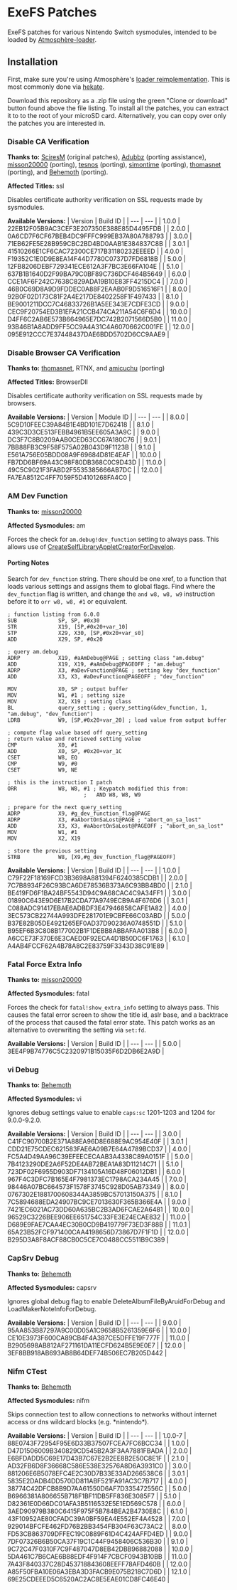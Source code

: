 # ExeFS Patches

ExeFS patches for various Nintendo Switch sysmodules, intended to be loaded by [Atmosphère-loader](https://github.com/Atmosphere-NX/Atmosphere/tree/master/stratosphere/loader).

## Installation

First, make sure you're using Atmosphère's [loader reimplementation](https://github.com/Atmosphere-NX/Atmosphere/tree/master/stratosphere/loader).
This is most commonly done via [hekate](https://github.com/CTCaer/hekate).

Download this repository as a .zip file using the green "Clone or download" button found above the file listing.
To install all the patches, you can extract it to to the root of your microSD card. Alternatively, you can copy
over only the patches you are interested in.

### Disable CA Verification

**Thanks to:** [SciresM](https://github.com/SciresM) (original patches), [Adubbz](https://github.com/Adubbz) (porting assistance), [misson20000](https://github.com/misson20000) (porting), [tesnos](https://github.com/tesnos) (porting), [simontime](https://github.com/simontime) (porting), [thomasnet](https://github.com/thomasnet-mc) (porting), and [Behemoth](https://github.com/HookedBehemoth) (porting).

**Affected Titles:** ssl

Disables certificate authority verification on SSL requests made by sysmodules.

**Available Versions:**
| Version | Build ID |
| --- | --- |
| 1.0.0 | 22EB12F05B9AC3CEF3E207350E388E85D4495FDB |
| 2.0.0 | 0A6CD7F6CF67BEB4DC9FFFC999EB37A80A788793 |
| 3.0.0 | 71EB62FE5E28B959CBC2BD4BD0AAB1E384837C8B |
| 3.0.1 | 41510266E1CF6CAC72300CE717B31180232EEEED |
| 4.0.0 | F19352C1E0D9E8EA14F44D7780C0737D7FD6818B |
| 5.0.0 | 12FB8206DEBF729341ECE612A3F7BC3E66FA104E |
| 5.1.0 | 637B1B1640D2F99BA79C0BF89C736DCF464B5649 |
| 6.0.0 | CCE1AF6F242C7638C829ADA19B10E83FF4215DC4 |
| 7.0.0 | 46B0C69D8A9D9FDDEC0A88F2EAAB0F9D516516F1 |
| 8.0.0 | 92B0F02D173C81F2A4E217DE8402258F1F497433 |
| 8.1.0 | BE9001211DCC7C46833726B1A5EE343E7CDFE3CD |
| 9.0.0 | CEC9F20754ED3B1EFA21CCB474CA211A54C6F6D4 |
| 10.0.0 | D4FF6C2AB6E573B664965E7DC742B2071566D5B0 |
| 11.0.0 | 93B46B1A8ADD9FF5CC9A4A31C4A6070662C001FE |
| 12.0.0 | 095E912CCC7E37448437DAE6BDD5702D6CC9AAE9 |

### Disable Browser CA Verification

**Thanks to:** [thomasnet](https://github.com/thomasnet-mc), RTNX, and [amicuchu](https://github.com/amicuchu) (porting)

**Affected Titles:** BrowserDll

Disables certificate authority verification on SSL requests made by browsers.

**Available Versions:**
| Version | Module ID |
| --- | --- |
| 8.0.0 | 5C9D10FEEC39A84B1E4BD101E7D62418 |
| 8.1.0 | 439C3D3CE513FEBB4961B5EE605A3A9C |
| 9.0.0 | DC3F7C8B0209AAB0CED63CC67A180C76 |
| 9.0.1 | 7BB88FB3C9F58F575A02B043D9F1123B |
| 9.1.0 | E561A756E05BDD08A9F69684D81E4EAF |
| 10.0.0 | FB7DD6BF69A43C98F80DB368C0C9D43D |
| 11.0.0 | 49C5C9021F3FABD2F5535385666AB7DC |
| 12.0.0 | FA7EA8512C4FF7059F5D4101268FA4C0 |

### AM Dev Function

**Thanks to:** [misson20000](https://github.com/misson20000)

**Affected Sysmodules:** am

Forces the check for `am.debug!dev_function` setting to always pass. This allows use of [CreateSelfLibraryAppletCreatorForDevelop](https://reswitched.github.io/SwIPC/ifaces.html#nn::am::service::IAllSystemAppletProxiesService(400)).

#### Porting Notes

Search for `dev_function` string. There should be one xref, to a function that loads various settings and assigns them to global flags.
Find where the `dev_function` flag is written, and change the `and w8, w8, w9` instruction before it to `orr w8, w8, #1` or equivalent.

```
; function listing from 6.0.0
SUB             SP, SP, #0x30
STR             X19, [SP,#0x20+var_10]
STP             X29, X30, [SP,#0x20+var_s0]
ADD             X29, SP, #0x20

; query am.debug
ADRP            X19, #aAmDebug@PAGE ; setting class "am.debug"
ADD             X19, X19, #aAmDebug@PAGEOFF ; "am.debug"
ADRP            X3, #aDevFunction@PAGE ; setting key "dev_function"
ADD             X3, X3, #aDevFunction@PAGEOFF ; "dev_function"

MOV             X0, SP ; output buffer
MOV             W1, #1 ; setting size
MOV             X2, X19 ; setting class
BL              query_setting ; query_setting(&dev_function, 1, "am.debug", "dev_function")
LDRB            W9, [SP,#0x20+var_20] ; load value from output buffer

; compute flag value based off query_setting
; return value and retrieved setting value
CMP             X0, #1
ADD             X0, SP, #0x20+var_1C
CSET            W8, EQ
CMP             W9, #0
CSET            W9, NE

; this is the instruction I patch
ORR             W8, W8, #1 ; Keypatch modified this from:
                        ;   AND W8, W8, W9

; prepare for the next query_setting
ADRP            X9, #g_dev_function_flag@PAGE
ADRP            X3, #aAbortOnSaLost@PAGE ; "abort_on_sa_lost"
ADD             X3, X3, #aAbortOnSaLost@PAGEOFF ; "abort_on_sa_lost"
MOV             W1, #1
MOV             X2, X19

; store the previous setting
STRB            W8, [X9,#g_dev_function_flag@PAGEOFF]
```

**Available Versions:**
| Version | Build ID |
| --- | --- |
| 1.0.0 | C79F22F18169FCD3B3698A881394F6240385CDB1 |
| 2.0.0 | 7C7B8934F26C93BCA6DE78536B373A6C93BB4BD0 |
| 2.1.0 | BE419FD6F1BA24BF5543D94C9A68CAC4C9A34FF1 |
| 3.0.0 | 01890C643E9D6E17B2CDA77A9749ECB9A4F676D6 |
| 3.0.1 | C088ADC91417EBAE6ADBDF3E47946858CAFE1A82 |
| 4.0.0 | 3EC573CB22744A993DFE281701E9CBFE66C03ABD |
| 5.0.0 | B37E82B05DE4921265EF0AD37D90236A0748551D |
| 5.1.0 | B95EF6B3C808B177002B1F1DEBB8ABBAFAA013B8 |
| 6.0.0 | A6CCE73F370E6E3CAED0F92ECA4D1B50DC6F1763 |
| 6.1.0 | A4AB4FCCF62A4B78A8C2E83759F3343D38C91E89 |

### Fatal Force Extra Info

**Thanks to:** [misson20000](https://github.com/misson20000)

**Affected Sysmodules:** fatal

Forces the check for `fatal!show_extra_info` setting to always pass. This causes the fatal error screen to show the title id, aslr base, and a backtrace of the process that caused the fatal error state.
This patch works as an alternative to overwriting the setting via `set:fd`.

**Available Versions:**
| Version | Build ID |
| --- | --- |
| 5.0.0 | 3EE4F9B74776C5C2320971B15035F6D2DB6E2A9D |

### vi Debug

**Thanks to:** [Behemoth](https://github.com/HookedBehemoth)

**Affected Sysmodules:** vi

Ignores debug settings value to enable `caps:sc` 1201-1203 and 1204 for 9.0.0-9.2.0.

**Available Versions:**
| Version | Build ID |
| --- | --- |
| 3.0.0 | C41FC90700B2E371A88EA96D8E688E9AC954E40F |
| 3.0.1 | CDD21E75CDEC621583FAE6A09B7E64A4789BCD37 |
| 4.0.0 | FC5A4D49AA96C39EFEECECAAB3A4338C89A0151F |
| 5.0.0 | 7B4123290DE2A6F52DE4AB72BEA1A83D11214C71 |
| 5.1.0 | 723DF02F6955D903DF7134105A16D48F06012DB1 |
| 6.0.0 | 967F4C3DFC7B165E4F7981373EC1798ACA234A45 |
| 7.0.0 | 98446A07BC664573F1578F3745C928D05AB73349 |
| 8.0.0 | 0767302E1881700608344A3859BC57013150A375 |
| 8.1.0 | 7C5894688EDA24907BC9CE7013630F365B366E4A |
| 9.0.0 | 7421EC6021AC73DD60A635BC2B3AD6FCAE2A6481 |
| 10.0.0 | 96529C3226BEE906EE651754C33FE3E24ECAE832 |
| 11.0.0 | D689E9FAE7CAA4EC30B0CD9B419779F73ED3F88B |
| 11.0.1 | 65A23B52FCF971400CAA4198656D73867D7F1F1D |
| 12.0.0 | B295D3A8F8ACF88CB0C5CE7C0488CC5511B9C389 |

### CapSrv Debug

**Thanks to:** [Behemoth](https://github.com/HookedBehemoth)

**Affected Sysmodules:** capsrv

Ignores global debug flag to enable DeleteAlbumFileByAruidForDebug and LoadMakerNoteInfoForDebug.

**Available Versions:**
| Version | Build ID |
| --- | --- |
| 9.0.0 | 95AA853B87297A9C00D05A1C9658B5261359E6F6 |
| 10.0.0 | CE10E3973F600CA89CB4F4A387CE5DFFE19F777F |
| 11.0.0 | B2905698AB812AF271161DA11ECFD624B5E9E0E7 |
| 12.0.0 | 3EF8BB918AB693AB8B64DEF74B506EC7B205D442 |

### Nifm CTest

**Thanks to:** [Behemoth](https://github.com/HookedBehemoth)

**Affected Sysmodules:** nifm

Skips connection test to allow connections to networks without internet access or dns wildcard blocks (e.g. \*nintendo\*).

**Available Versions:**
| Version | Build ID |
| --- | --- |
| 1.0.0-7 | 88E0743F72954F95E6D33B37507FCEA7FC6BCC34 |
| 1.0.0 | D47D1506009B340829CD545B2A3F3AA7881FBADA |
| 2.0.0 | E6BFDADD5C69E17D43B7C67E2B2EE8B2E50C8E1F |
| 2.1.0 | AD32FB6D8F36668C586E538E32576A8D6A3931C0 |
| 3.0.0 | 881206E6B5078EFC4E2C30D7B33E33AD266538C6 |
| 3.0.1 | 5835E2DADB4DD570DD811ABF521FA91AC3C7B717 |
| 4.0.0 | 38774C42DFCB8B9D7AA61550D6AF7D335472556C |
| 5.0.0 | B6966381A806655B718F1BF11DB5FF836E3085F7 |
| 5.1.0 | D82361E0D66DC01AFA3B5116532E5E1ED569C578 |
| 6.0.0 | 3AED90979B380C6415F975F5B784BEA2B4730E8C |
| 6.1.0 | 43F10952AE80CFADC39A0BF59EA4E552EF4A4528 |
| 7.0.0 | 929014BFCFE462FD76B2BB3454FB304F63C73AC2 |
| 8.0.0 | FD53CB863709DFFEC19C0889F61D4C424AFFD4ED |
| 9.0.0 | 7DF07326B6B50CA37F19C1C44F9458406C536B30 |
| 9.1.0 | 9C72C47F0310F7C9F487047D8EB42DBB96882088 |
| 10.0.0 | 5DA461C7B6CAE6B88EDF4F914F7CBCF0943B10BB |
| 11.0.0 | 7A43F840337C28D453718843608EEFF78AFD460B |
| 12.0.0 | A85F50FBA10E06A3EBA3D3FACB9E075B218C7D6D |
| 12.1.0 | 69E25CDEEED5C6520AC2AC8E5EAE01CD8FC46E40 |

